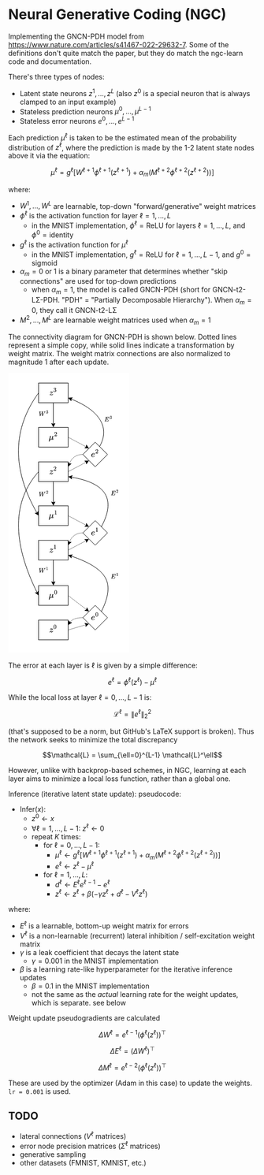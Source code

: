 # Neural Generative Coding (NGC)

Implementing the GNCN-PDH model from https://www.nature.com/articles/s41467-022-29632-7. Some of the definitions don't quite match the paper, but they do match the ngc-learn code and documentation.

There's three types of nodes:

 - Latent state neurons $z^1, \ldots, z^L$ (also $z^0$ is a special neuron that is always clamped to an input example)
 - Stateless prediction neurons $\mu^0, \ldots, \mu^{L-1}$
 - Stateless error neurons $e^0, \ldots, e^{L-1}$

Each prediction $\mu^\ell$ is taken to be the estimated mean of the probability distribution of $z^\ell$, where the prediction is made by the 1-2 latent state nodes above it via the equation:

$$\mu^\ell = g^\ell[W^{\ell+1} \phi^{\ell+1}(z^{\ell+1}) + \alpha_m (M^{\ell+2} \phi^{\ell+2}(z^{\ell+2}))]$$

where:

 - $W^1, \ldots, W^L$ are learnable, top-down "forward/generative" weight matrices
 - $\phi^\ell$ is the activation function for layer $\ell = 1, \ldots, L$
    - in the MNIST implementation, $\phi^\ell = \text{ReLU}$ for layers $\ell = 1, \ldots, L$, and $\phi^0 = \text{identity}$
 - $g^\ell$ is the activation function for $\mu^\ell$
    - in the MNIST implementation, $g^\ell = \text{ReLU}$ for $\ell = 1, \ldots, L-1$, and $g^0 = \text{sigmoid}$
 - $\alpha_m = 0 \text{ or } 1$ is a binary parameter that determines whether "skip connections" are used for top-down predictions
    - when $\alpha_m = 1$, the model is called GNCN-PDH (short for GNCN-t2-LΣ-PDH. "PDH" = "Partially Decomposable Hierarchy"). When $\alpha_m = 0$, they call it GNCN-t2-LΣ
 - $M^2, \ldots, M^L$ are learnable weight matrices used when $\alpha_m = 1$

The connectivity diagram for GNCN-PDH is shown below. Dotted lines represent a simple copy, while solid lines indicate a transformation by weight matrix. The weight matrix connections are also normalized to magnitude 1 after each update.

![GNCN-PDH connectivity diagram.](./GNCN-PDH.png)

The error at each layer is $\ell$ is given by a simple difference:

$$e^\ell = \phi^{\ell}(z^\ell) - \mu^\ell$$

While the local loss at layer $\ell = 0, \ldots, L-1$ is:

$$\mathcal{L}^\ell = \| e^\ell \|_2^2$$

(that's supposed to be a norm, but GitHub's LaTeX support is broken). Thus the network seeks to minimize the total discrepancy

$$\mathcal{L} = \sum_{\ell=0}^{L-1} \mathcal{L}^\ell$$

However, unlike with backprop-based schemes, in NGC, learning at each layer aims to minimize a local loss function, rather than a global one.

Inference (iterative latent state update): pseudocode:

 - Infer($x$):
    - $z^0 \leftarrow x$
    - $\forall \ell = 1, \ldots, L-1$: $z^\ell \leftarrow 0$
    - repeat $K$ times:
       - for $\ell = 0, \ldots, L-1$:
          - $\mu^\ell \leftarrow g^\ell[W^{\ell+1} \phi^{\ell+1}(z^{\ell+1}) + \alpha_m (M^{\ell+2} \phi^{\ell+2}(z^{\ell+2}))]$
          - $e^\ell \leftarrow z^\ell - \mu^\ell$
       - for $\ell = 1, \ldots, L$:
          - $d^\ell \leftarrow E^\ell e^{\ell - 1} - e^\ell$
          - $z^\ell \leftarrow z^\ell + \beta (- \gamma z^\ell + d^\ell - V^\ell z^\ell)$

where:
 - $E^\ell$ is a learnable, bottom-up weight matrix for errors
 - $V^\ell$ is a non-learnable (recurrent) lateral inhibition / self-excitation weight matrix
 - $\gamma$ is a leak coefficient that decays the latent state
    - $\gamma = 0.001$ in the MNIST implementation
 - $\beta$ is a learning rate-like hyperparameter for the iterative inference updates
    - $\beta = 0.1$ in the MNIST implementation
    - not the same as the *actual* learning rate for the weight updates, which is separate. see below

Weight update pseudogradients are calculated

$$\Delta W^\ell = e^{\ell-1} (\phi^{\ell}(z^{\ell}))^\top$$

$$\Delta E^\ell = (\Delta W^\ell)^\top$$

$$\Delta M^\ell = e^{\ell-2} (\phi^{\ell}(z^{\ell}))^\top$$

These are used by the optimizer (Adam in this case) to update the weights. `lr = 0.001` is used.


## TODO

 - lateral connections ($V^\ell$ matrices)
 - error node precision matrices ($\Sigma^\ell$ matrices)
 - generative sampling
 - other datasets (FMNIST, KMNIST, etc.)